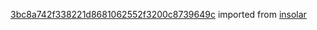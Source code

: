 [3bc8a742f338221d8681062552f3200c8739649c](https://github.com/insolar/insolar/commit/3bc8a742f338221d8681062552f3200c8739649c) imported from [insolar](https://github.com/insolar/insolar)
